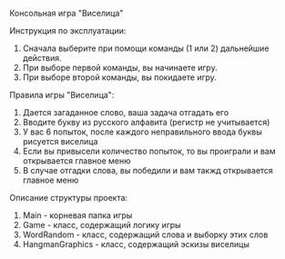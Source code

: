 Консольная игра "Виселица"

Инструкция по эксплуатации:
1. Сначала выберите при помощи команды (1 или 2) дальнейшие действия.
2. При выборе первой команды, вы начинаете игру.
3. При выборе второй команды, вы покидаете игру.

Правила игры "Виселица":
1. Дается загаданное слово, ваша задача отгадать его
2. Вводите букву из русского алфавита (регистр не учитывается)
3. У вас 6 попыток, после каждого неправильного ввода буквы рисуется виселица
4. Если вы привысели количество попыток, то вы проиграли и вам открывается главное меню
5. В случае отгадки слова, вы победили и вам такжд открывается главное меню

Описание структуры проекта:
1. Main - корневая папка игры
2. Game - класс, содержащий логику игры
3. WordRandom - класс, содержащий слова и выборку этих слов
4. HangmanGraphics - класс, содержащий эскизы виселицы
